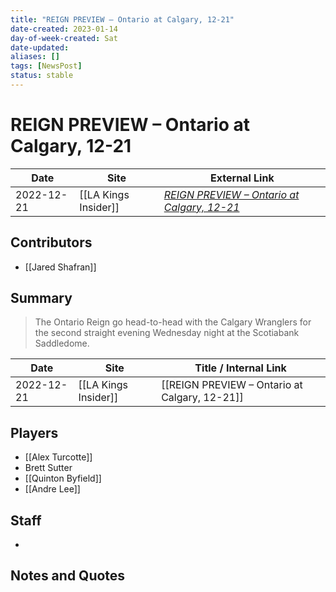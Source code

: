```yaml
---
title: "REIGN PREVIEW – Ontario at Calgary, 12-21"
date-created: 2023-01-14
day-of-week-created: Sat
date-updated: 
aliases: []
tags: [NewsPost]
status: stable
---
```


# REIGN PREVIEW – Ontario at Calgary, 12-21

| Date       | Site                 | External Link                                                                                                                |
| ---------- | -------------------- | ---------------------------------------------------------------------------------------------------------------------------- |
| 2022-12-21 | [[LA Kings Insider]] | [*REIGN PREVIEW – Ontario at Calgary, 12-21*](https://lakingsinsider.com/2022/12/21/reign-preview-ontario-at-calgary-12-21/) |

## Contributors
- [[Jared Shafran]]

## Summary
>  The Ontario Reign go head-to-head with the Calgary Wranglers for the second straight evening Wednesday night at the Scotiabank Saddledome.

| Date       | Site                 | Title / Internal Link                         |
| ---------- | -------------------- | --------------------------------------------- |
| 2022-12-21 | [[LA Kings Insider]] | [[REIGN PREVIEW – Ontario at Calgary, 12-21]] |

## Players
- [[Alex Turcotte]]
- Brett Sutter
- [[Quinton Byfield]]
- [[Andre Lee]]

## Staff
- 

## Notes and Quotes

